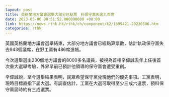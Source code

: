 ```yaml
---
layout: post
title: 英格蘭地方議會選舉大部分已點票　料保守黨失逾九百席
date: 2023-05-06 08:51:52.000000000 +08:00
link: https://news.rthk.hk/rthk/ch/component/k2/1699421-20230506.htm
categories: rthk
---
```


英國英格蘭地方議會選舉結束，大部分地方議會已經點算票數，估計執政保守黨失去943個議席，在野工黨有486席進帳。

今次選舉選出230個地方議會的8000多名議員，被視為首相辛偉誠去年上任後首次重大選舉考驗，外界早前已預計他領導的保守黨會遭受重創。

辛偉誠說，至今選舉結果表明，民眾希望保守黨兌現他們的優先事項。工黨表明，現時目標直指下屆大選。有調查估計，工黨在大選可取得至少三成六選票，預料保守黨屆時約有三成選票。
